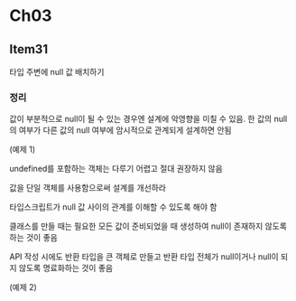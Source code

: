 # Ch03

## Item31

타입 주변에 null 값 배치하기

### 정리

값이 부분적으로 null이 될 수 있는 경우엔 설계에 악영향을 미칠 수 있음. 한 값의 null의 여부가 다른 값의 null 여부에 암시적으로 관계되게 설계하면 안됨

(예제 1)

undefined를 포함하는 객체는 다루기 어렵고 절대 권장하지 않음

값을 단일 객체를 사용함으로써 설계를 개선하라

타입스크립트가 null 값 사이의 관계를 이해할 수 있도록 해야 함

클래스를 만들 때는 필요한 모든 값이 준비되었을 때 생성하여 null이 존재하지 않도록 하는 것이 좋음

API 작성 시에도 반환 타입을 큰 객체로 만들고 반환 타입 전체가 null이거나 null이 되지 않도록 명료화하는 것이 좋음

(예제 2)
